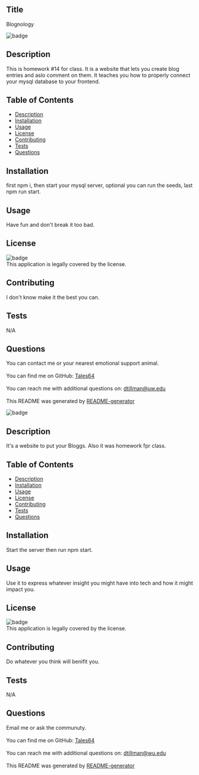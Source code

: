 
## Title
   Blognology
  
![badge](https://img.shields.io/badge/license--brightgreen)<br />

## Description
   This is homework #14 for class. It is a website that lets you create blog entries and aslo comment on them. It teaches you how to properly connect your mysql database to your frontend. 
## Table of Contents
- [Description](#description)
- [Installation](#installation)
- [Usage](#usage)
- [License](#license)
- [Contributing](#contributing)
- [Tests](#tests)
- [Questions](#questions)
## Installation
   first npm i, then start your mysql server, optional you can run the seeds, last npm run start.
## Usage
   Have fun and don't break it too bad.
## License
![badge](https://img.shields.io/badge/license--brightgreen)
<br />
This application is legally covered by the  license. 
## Contributing
   I don't know make it the best you can.
## Tests
   N/A
## Questions
   You can contact me or your nearest emotional support animal.<br />
<br />
   You can find me on GitHub: [Tales64](https://github.com/Tales64)<br />
<br />
   You can reach me with additional questions on: dtillman@uw.edu<br /><br />
   This README was generated by [README-generator](https://github.com/Tales64/readme-generator)

![badge](https://img.shields.io/badge/license--brightgreen)<br />

## Description
   It's a website to put your Bloggs. Also it was homework fpr class.
## Table of Contents
- [Description](#description)
- [Installation](#installation)
- [Usage](#usage)
- [License](#license)
- [Contributing](#contributing)
- [Tests](#tests)
- [Questions](#questions)
## Installation
   Start the server then run npm start.
## Usage
   Use it to express whatever insight you might have into tech and how it might impact you.
## License
![badge](https://img.shields.io/badge/license--brightgreen)
<br />
This application is legally covered by the  license. 
## Contributing
   Do whatever you think will benifit you.
## Tests
   N/A
## Questions
   Email me or ask the communuty.<br />
<br />
   You can find me on GitHub: [Tales64](https://github.com/Tales64)<br />
<br />
   You can reach me with additional questions on: dtillman@wu.edu<br /><br />
   This README was generated by [README-generator](https://github.com/Tales64/readme-generator)
